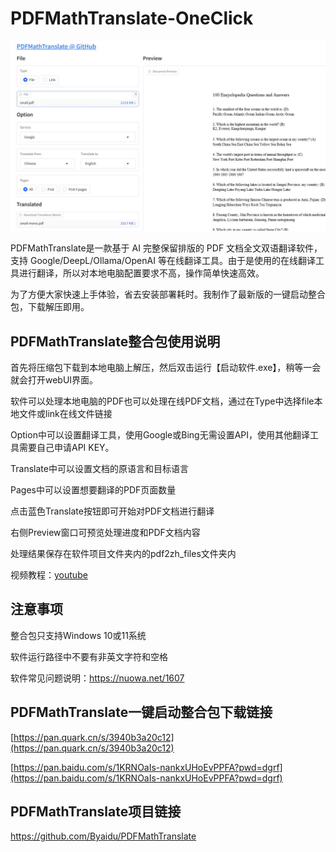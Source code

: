 # PDFMathTranslate-OneClick

![](https://github.com/aidayang/PDFMathTranslate-OneClick/blob/main/a.jpg?raw=true)

PDFMathTranslate是一款基于 AI 完整保留排版的 PDF 文档全文双语翻译软件，支持 Google/DeepL/Ollama/OpenAI 等在线翻译工具。由于是使用的在线翻译工具进行翻译，所以对本地电脑配置要求不高，操作简单快速高效。

为了方便大家快速上手体验，省去安装部署耗时。我制作了最新版的一键启动整合包，下载解压即用。

## PDFMathTranslate整合包使用说明

首先将压缩包下载到本地电脑上解压，然后双击运行【启动软件.exe】，稍等一会就会打开webUI界面。

软件可以处理本地电脑的PDF也可以处理在线PDF文档，通过在Type中选择file本地文件或link在线文件链接

Option中可以设置翻译工具，使用Google或Bing无需设置API，使用其他翻译工具需要自己申请API KEY。

Translate中可以设置文档的原语言和目标语言

Pages中可以设置想要翻译的PDF页面数量

点击蓝色Translate按钮即可开始对PDF文档进行翻译

右侧Preview窗口可预览处理进度和PDF文档内容

处理结果保存在软件项目文件夹内的pdf2zh_files文件夹内

视频教程：[youtube](https://www.youtube.com/watch?v=CfF9pIToc8o)

## 注意事项

整合包只支持Windows 10或11系统

软件运行路径中不要有非英文字符和空格

软件常见问题说明：https://nuowa.net/1607

## PDFMathTranslate一键启动整合包下载链接

[https://pan.quark.cn/s/3940b3a20c12](https://pan.quark.cn/s/3940b3a20c12)

[https://pan.baidu.com/s/1KRNOaIs-nankxUHoEvPPFA?pwd=dgrf](https://pan.baidu.com/s/1KRNOaIs-nankxUHoEvPPFA?pwd=dgrf)

## PDFMathTranslate项目链接

https://github.com/Byaidu/PDFMathTranslate
